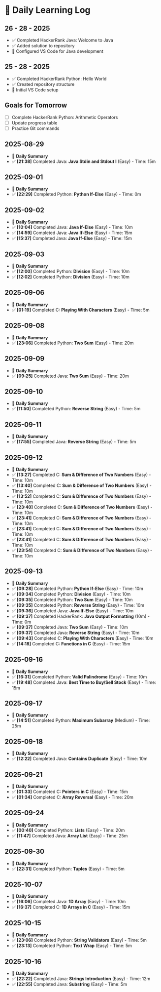 # 📝 Daily Learning Log

## 26 - 28 - 2025
- ✅ Completed HackerRank Java: Welcome to Java
- ✅ Added solution to repository
- 🔧 Configured VS Code for Java development

## 25 - 28 - 2025
- ✅ Completed HackerRank Python: Hello World
- ✅ Created repository structure
- 🔧 Initial VS Code setup

## Goals for Tomorrow
- [ ] Complete HackerRank Python: Arithmetic Operators
- [ ] Update progress table
- [ ] Practice Git commands

## 2025-08-29
- 📅 **Daily Summary**
- ✅ **[21:38]** Completed Java: **Java Stdin and Stdout I** (Easy) - Time: 15m

## 2025-09-01
- 📅 **Daily Summary**
- ✅ **[22:29]** Completed Python: **Python If-Else** (Easy) - Time: 0m

## 2025-09-02
- 📅 **Daily Summary**
- ✅ **[10:04]** Completed Java: **Java If-Else** (Easy) - Time: 10m
- ✅ **[14:59]** Completed Java: **Java If-Else** (Easy) - Time: 15m
- ✅ **[15:37]** Completed Java: **Java If-Else** (Easy) - Time: 15m

## 2025-09-03
- 📅 **Daily Summary**
- ✅ **[12:00]** Completed Python: **Division** (Easy) - Time: 10m
- ✅ **[12:02]** Completed Python: **Division** (Easy) - Time: 10m

## 2025-09-06
- 📅 **Daily Summary**
- ✅ **[01:19]** Completed C: **Playing With Characters** (Easy) - Time: 5m

## 2025-09-08
- 📅 **Daily Summary**
- ✅ **[23:06]** Completed Python: **Two Sum** (Easy) - Time: 20m

## 2025-09-09
- 📅 **Daily Summary**
- ✅ **[09:25]** Completed Java: **Two Sum** (Easy) - Time: 20m

## 2025-09-10
- 📅 **Daily Summary**
- ✅ **[11:50]** Completed Python: **Reverse String** (Easy) - Time: 5m

## 2025-09-11
- 📅 **Daily Summary**
- ✅ **[17:55]** Completed Java: **Reverse String** (Easy) - Time: 5m

## 2025-09-12
- 📅 **Daily Summary**
- ✅ **[13:27]** Completed C: **Sum & Difference of Two Numbers** (Easy) - Time: 10m
- ✅ **[13:40]** Completed C: **Sum & Difference of Two Numbers** (Easy) - Time: 10m
- ✅ **[13:52]** Completed C: **Sum & Difference of Two Numbers** (Easy) - Time: 10m
- ✅ **[23:40]** Completed C: **Sum & Difference of Two Numbers** (Easy) - Time: 10m
- ✅ **[23:41]** Completed C: **Sum & Difference of Two Numbers** (Easy) - Time: 10m
- ✅ **[23:41]** Completed C: **Sum & Difference of Two Numbers** (Easy) - Time: 10m
- ✅ **[23:41]** Completed C: **Sum & Difference of Two Numbers** (Easy) - Time: 10m
- ✅ **[23:54]** Completed C: **Sum & Difference of Two Numbers** (Easy) - Time: 10m

## 2025-09-13
- 📅 **Daily Summary**
- ✅ **[09:28]** Completed Python: **Python If-Else** (Easy) - Time: 10m
- ✅ **[09:34]** Completed Python: **Division** (Easy) - Time: 10m
- ✅ **[09:35]** Completed Python: **Two Sum** (Easy) - Time: 10m
- ✅ **[09:35]** Completed Python: **Reverse String** (Easy) - Time: 10m
- ✅ **[09:36]** Completed Java: **Java If-Else** (Easy) - Time: 10m
- ✅ **[09:37]** Completed HackerRank: **Java Output Formatting** (10m) - Time: 0m
- ✅ **[09:37]** Completed Java: **Two Sum** (Easy) - Time: 10m
- ✅ **[09:37]** Completed Java: **Reverse String** (Easy) - Time: 10m
- ✅ **[09:43]** Completed C: **Playing With Characters** (Easy) - Time: 10m
- ✅ **[14:18]** Completed C: **Functions in C** (Easy) - Time: 15m

## 2025-09-16
- 📅 **Daily Summary**
- ✅ **[16:31]** Completed Python: **Valid Palindrome** (Easy) - Time: 10m
- ✅ **[19:48]** Completed Java: **Best Time to Buy/Sell Stock** (Easy) - Time: 15m

## 2025-09-17
- 📅 **Daily Summary**
- ✅ **[14:51]** Completed Python: **Maximum Subarray** (Medium) - Time: 25m

## 2025-09-18
- 📅 **Daily Summary**
- ✅ **[12:22]** Completed Java: **Contains Duplicate** (Easy) - Time: 10m

## 2025-09-21
- 📅 **Daily Summary**
- ✅ **[01:33]** Completed C: **Pointers in C** (Easy) - Time: 15m
- ✅ **[01:34]** Completed C: **Array Reversal** (Easy) - Time: 20m

## 2025-09-24
- 📅 **Daily Summary**
- ✅ **[00:40]** Completed Python: **Lists** (Easy) - Time: 20m
- ✅ **[11:47]** Completed Java: **Array List** (Easy) - Time: 25m

## 2025-09-30
- 📅 **Daily Summary**
- ✅ **[22:31]** Completed Python: **Tuples** (Easy) - Time: 5m

## 2025-10-07
- 📅 **Daily Summary**
- ✅ **[16:06]** Completed Java: **1D Array** (Easy) - Time: 10m
- ✅ **[16:37]** Completed C: **1D Arrays in C** (Easy) - Time: 15m

## 2025-10-15
- 📅 **Daily Summary**
- ✅ **[23:06]** Completed Python: **String Validators** (Easy) - Time: 5m
- ✅ **[23:13]** Completed Python: **Text Wrap** (Easy) - Time: 5m

## 2025-10-16
- 📅 **Daily Summary**
- ✅ **[22:22]** Completed Java: **Strings Introduction** (Easy) - Time: 12m
- ✅ **[22:55]** Completed Java: **Substring** (Easy) - Time: 5m
